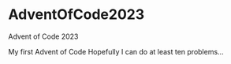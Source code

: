 # AdventOfCode2023
Advent of Code 2023

My first Advent of Code
Hopefully I can do at least ten problems...
